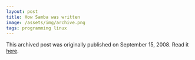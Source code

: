```yaml
---
layout: post
title: How Samba was written
image: /assets/img/archive.png
tags: programming linux
---
```

This archived post was originally published on September 15, 2008. Read it [here](/alex.ciobanu.org/index0735.html).
